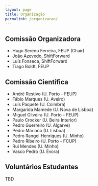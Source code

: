 ```yaml
---
layout: page
title: Organização
permalink: /organizacao/
---
```


## Comissão Organizadora

* Hugo Sereno Ferreira, FEUP (Chair)
* João Azevedo, ShiftForward
* Luís Fonseca, ShiftForward
* Tiago Boldt, FEUP

## Comissão Científica

* André Restivo (U. Porto - FEUP)
* Fábio Marques (U. Aveiro)
* Luís Paquete (U. Coimbra)
* Margarida Mamede (U. Nova de Lisboa)
* Miguel Oliveira (U. Porto - FEUP)
* Paulo Crocker (U. Beira Interior)
* Pedro Guerreiro (U. Algarve)
* Pedro Mariano (U. Lisboa)
* Pedro Rangel Henriques (U. Minho)
* Pedro Ribeiro (U. Porto - FCUP)
* Rui Mendes (U. Minho)
* Vasco Pedro (U. Évora)

## Voluntários Estudantes

TBD
